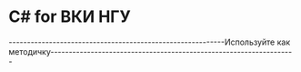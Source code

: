 # С# for ВКИ НГУ
-----------------------------------------------------------Используйте как методичку-------------------------------------------------------------------
